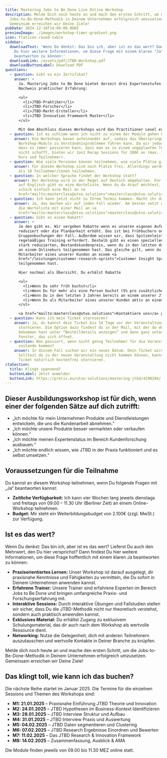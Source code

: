 ```yaml
---
title: Mastering Jobs to Be Done Live Online Workshop
description: Melde Dich noch heute an und mach den ersten Schritt, um die
  Jobs-to-Be-Done-Methodik in Deinem Unternehmen erfolgreich umzusetzen.
  Gemeinsam erreichen wir Deine Ziele!
pubDate: 2024-12-10T14:09:00.000Z
previewImage: ./images/workshop-timer-gradient.png
icon: flaticon-round-table
sidebar:
  downloadText: 'Wenn Du denkst: Das bin ich, aber ist es das wert? Dann findest
    Du hier weitere Informationen, um diese Frage mit einem klaren "Ja"
    beantworten zu können:'
  downloadLink: /assets/pdf/JTBD-Workshop.pdf
  downloadButtonLabel: Download PDF
questions:
  - question: Gibt es ein Zertifikat?
    answer: >
      Ja. Mastering Jobs to Be Done bietet derzeit drei Expertenstufen zum
      Nachweis praktischer Erfahrung:

      <ul>
        <li>JTBD-Praktiker</li>
        <li>JTBD-Forscher</li>
        <li>JTBD-Markt-Ersteller</li>
        <li>JTBD Innovation Framework Master</li>
      </ul>

      Mit dem Abschluss dieses Workshops wird das Practitioner Level erworben, welches drei Jahre gültig bleibt. Nähere Informationen zu den Zertifizierungen erhältst Du im direkten Gespräch.
  - question: Ist es schlimm wenn ich nicht zu einem der Module gehen kann?
    answer: Die Workshops bauen aufeinander auf, sodass das Überspringen einzelner
      Workshop-Module zu Verständnisproblemen führen kann. Da wir jedoch wissen,
      dass es immer passieren kann, dass man es zu einem ungeplanten Termin
      nicht schafft, bieten wir 1on1 Recap Sessions für 200€ an (max. 1 Mal pro
      Kurs und Teilnehmer).
  - question: Wie viele Personen können teilnehmen, wie viele Plätze gibt es?
    answer: Für diesen Workshop sind noch Plätze frei. Allerdings werden nicht mehr
      als 10 Teilnehmer/innen teilnehmen.
  - question: In welcher Sprache findet der Workshop statt?
    answer: Der Workshop wird in der Regel auf Deutsch abgehalten. Für die Termine
      auf Englisch gibt es eine Warteliste. Wenn du da drauf möchtest, dann
      schick einfach eine Mail an <a
      href="mailto:masterclass@utxo.solutions">masterclass@utxo.solutions</a>
  - question: Ich kann jetzt nicht zu Ihrem Termin kommen. Macht ihr das noch einmal?
    answer: Ja, das machen wir auf jeden Fall wieder. Am besten setzt du dich auf
      die Warteliste mit einer Mail an <a
      href="mailto:masterclass@utxo.solutions">masterclass@utxo.solutions</a>
  - question: Gibt es einen Rabatt?
    answer: >
      Ja den gibt es. Wir vergeben Rabatte wenn es unseren eigenen Aufwand
      reduziert oder die Planbarkeit erhöht. Das ist bei Frühbuchern oder
      Gruppenbuchungen der Fall. Außerdem wissen wir, dass Spitzenleistung
      regelmäßiges Training erfordert. Deshalb gibt es einen speziellen, sehr
      stark reduzierten, Bestandskundenpreis, wenn du in den letzten drei Jahren
      an einem Onlinekurs teilgenommen hast. Das gleiche gilt, wenn du als
      Mitarbeiter eines unserer Kunden an einem <a
      href="/leistungen/customer-research-sprints">Customer Insight Sprint</a>
      teilgenommen hast.

      Hier nochmal als Übersicht. Du erhälst Rabatte

      <ul>
        <li>Wenn Du sehr früh buchst</li>
        <li>Wenn Du für mehr als eine Person buchst (5% pro zusätzlicher Person für alle, max 20%)</li>
        <li>Wenn Du in den letzten 3 Jahren bereits an einem unserer JTBD-Trainings teilgenommen hast und eine Auffrischung machen möchtest</li>
        <li>Wenn Du als Mitarbeiter eines unserer Kunden aktiv an einem <a href="/leistungen/customer-research-sprints">Customer Insight Sprint</a> oder anderen Projekt teilgenommen hast</li>
      </ul>

      <a href="mailto:masterclass@utxo.solutions">Kontaktiere uns</a> gerne für weitere Informationen.
  - question: Kann ich mein Ticket stornieren?
    answer: Ja, du kannst dein Ticket bis 14 Tage vor der Veranstaltung zu 100%
      stornieren. Die Option dazu findest du in der Mail, mit der du dein Ticket
      bekommen hast unter “Bestelldetails anzeigen” und dann ganz unten im
      Fenster, das sich öffnet.
  - question: Was passiert, wenn nicht genug Teilnehmer für die Veranstaltung
      zustande kommen?
    answer: In diesem Fall suchen wir ein neues Datum. Dein Ticket wird übertragen.
      Solltest du zu der neuen Veranstaltung nicht kommen können, kannst du dein
      Ticket natürlich kostenfrei stornieren.
ctaSection:
  title: Klingt spannend?
  buttonLabel: Jetzt anmelden
  buttonLink: https://pretix.eu/utxo-solutions/mastering-jtbd/4290294/
---
```

## Dieser Ausbildungsworkshop ist für dich, wenn einer der folgenden Sätze auf dich zutrifft:

* „Ich möchte für mein Unternehmen Produkte und Dienstleistungen entwickeln, die uns die Kundenarbeit abnehmen.“
* „Ich möchte unsere Produkte besser vermarkten oder verkaufen können.“
* „Ich möchte meinen Expertenstatus im Bereich Kundenforschung ausbauen.“
* „Ich möchte endlich wissen, wie JTBD in der Praxis funktioniert und es selbst umsetzen.“

## Voraussetzungen für die Teilnahme

Du kannst an diesem Workshop teilnehmen, wenn Du folgende Fragen mit „Ja“ beantworten kannst:

* **Zeitliche Verfügbarkeit:** Ich kann vier Wochen lang jeweils dienstags und freitags von 09.00 – 11.30 Uhr (Berliner Zeit) an einem Online-Workshop teilnehmen.
* **Budget:** Mir steht ein Weiterbildungsbudget von 2.100€ (zzgl. MwSt.) zur Verfügung.

## Ist es das wert?

Wenn Du denkst: Das bin ich, aber ist es das wert? Lieferst Du auch den Mehrwert, den Du hier versprichst? Dann findest Du hier weitere Informationen, um diese Frage hoffentlich mit einem klaren Ja beantworten zu können:

* **Praxisorientiertes Lernen:** Unser Workshop ist darauf ausgelegt, dir praxisnahe Kenntnisse und Fähigkeiten zu vermitteln, die Du sofort in Deinem Unternehmen anwenden kannst.
* **Erfahrene Trainer:** Unsere Trainer sind erfahrene Experten im Bereich Jobs to Be Done und bringen umfangreiche Praxis- und Forschungserfahrung mit.
* **Interaktive Sessions:** Durch interaktive Übungen und Fallstudien stellen wir sicher, dass Du die JTBD-Methodik nicht nur theoretisch verstehst, sondern auch praktisch anwenden kannst.
* **Exklusives Material:** Du erhältst Zugang zu exklusivem Schulungsmaterial, das dir auch nach dem Workshop als wertvolle Ressource dient.
* **Networking:** Nutze die Gelegenheit, dich mit anderen Teilnehmern auszutauschen und wertvolle Kontakte in Deiner Branche zu knüpfen.

Melde dich noch heute an und mache den ersten Schritt, um die Jobs-to-Be-Done-Methodik in Deinem Unternehmen erfolgreich umzusetzen. Gemeinsam erreichen wir Deine Ziele!

## Das klingt toll, wie kann ich das buchen?

Die nächste Reihe startet im Januar 2025. Die Termine für die einzelnen Sessions und Themen des Workshops sind:

* **M1: 21.01.2025** – Praxisnahe Einführung JTBD Theorie und Innovation
* **M2: 24.01.2025** – JTBD Hypothesen im Business-Kontext Identifizieren
* **M3: 28.01.2025** – JTBD Interview Struktur und Aufbau
* **M4: 31.01.2025** – JTBD Interview Praxis und Auswertung
* **M5: 04.02.2025** – JTBD Daten segmentieren und Clustering
* **M6: 07.02.2025** – JTBD Research Ergebnisse Einordnen und Bewerten
* **M7: 11.02.2025** – Das JTBD Research & Innovation Framework
* **M8: 14.02.2025** – Zusammenfassung, Ausblick & AMA

Die Module finden jeweils von 09.00 bis 11.30 MEZ online statt.

<CtaSection props={frontmatter.ctaSection} classes="mb-3" center={true} />
